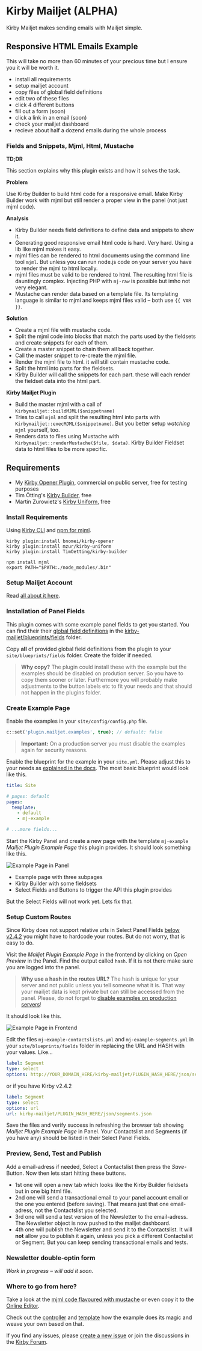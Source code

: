 # Kirby Mailjet (ALPHA)

Kirby Mailjet makes sending emails with Mailjet simple. 

## Responsive HTML Emails Example

This will take no more than 60 minutes of your precious time but I ensure you it will be worth it.

- install all requirements
- setup mailjet account
- copy files of global field definitions
- edit two of these files
- click 4 different buttons
- fill out a form (soon)
- click a link in an email (soon)
- check your mailjet dashboard
- recieve about half a dozend emails during the whole process

### Fields and Snippets, Mjml, Html, Mustache

**TD;DR**

This section explains why this plugin exists and how it solves the task.

**Problem**

Use Kirby Builder to build html code for a responsive email. Make Kirby Builder work with mjml but still render a proper view in the panel (not just mjml code).

**Analysis**

- Kirby Builder needs field definitions to define data and snippets to show it.
- Generating good responsive email html code is hard. Very hard. Using a lib like mjml makes it easy.
- mjml files can be rendered to html documents using the command line tool `mjml`. But unless you can run node.js code on your server you have to render the mjml to html locally.
- mjml files must be valid to be rendered to html. The resulting html file is dauntingly complex. Injecting PHP with `mj-raw` is possible but imho not very elegant.
- Mustache can render data based on a template file. Its templating language is similar to mjml and keeps mjml files valid – both use `{{ VAR }}`.


**Solution**

- Create a mjml file with mustache code.
- Split the mjml code into blocks that match the parts used by the fieldsets and create snippets for each of them.
- Create a master snippet to chain them all back together.
- Call the master snippet to re-create the mjml file.
- Render the mjml file to html. it will still contain mustache code.
- Split the html into parts for the fieldsets.
- Kirby Builder will call the snippets for each part. these will each render the fieldset data into the html part.

**Kirby Mailjet Plugin**

- Build the master mjml with a call of `Kirbymailjet::buildMJML($snippetname)`
- Tries to call `mjml` and split the resulting html into parts with `Kirbymailjet::execMJML($snippetname)`. But you better setup *watching* `mjml` yourself, too.
- Renders data to files using Mustache with `Kirbymailjet::renderMustache($file, $data)`. Kirby Builder Fieldset data to html files to be more specific.


## Requirements

- My [Kirby Opener Plugin](https://github.com/bnomei/kirby-opener), commercial on public server, free for testing purposes
- Tim Ötting's [Kirby Builder](https://github.com/TimOetting/kirby-builder), free
- Martin Zurowietz's [Kirby Uniform](https://github.com/mzur/kirby-uniform), free

### Install Requirements 

Using [Kirby CLI](https://github.com/getkirby/cli) and [npm for mjml](https://mjml.io/download).

```
kirby plugin:install bnomei/kirby-opener
kirby plugin:install mzur/kirby-uniform
kirby plugin:install TimOetting/kirby-builder
```

```
npm install mjml
export PATH="$PATH:./node_modules/.bin"
```

### Setup Mailjet Account

Read [all about it here](https://github.com/bnomei/kirby-mailjet#setupmailjetaccount).

### Installation of Panel Fields

This plugin comes with some example panel fields to get you started. You can find their their [global field definitions](https://getkirby.com/docs/panel/blueprints/global-field-definitions) in the [kirby-mailjet/blueprints/fields](https://github.com/bnomei/kirby-mailjet/blob/master/blueprints/fields/) folder.

Copy **all** of provided global field definitions from the plugin to your `site/blueprints/fields` folder. Create the folder if needed. 

> **Why copy?** The plugin could install these with the example but the examples should be disabled on prodution server. So you have to copy them sooner or later. Furthermore you will probably make adjustments to the button labels etc to fit your needs and that should not happen in the plugins folder.


### Create Example Page

Enable the examples in your `site/config/config.php` file.

```php
c::set('plugin.mailjet.examples', true); // default: false
```

> **Important:** On a production server you must disable the examples again for security reasons.

Enable the blueprint for the example in your `site.yml`. Please adjust this to your needs as [explained in the docs](https://getkirby.com/docs/panel/blueprints/subpages-settings#templates-for-subpages). The most basic blueprint would look like this.

```yaml
title: Site

# pages: default
pages:
  template:
    - default
    - mj-example

# ...more fields...
```

Start the Kirby Panel and create a new page with the template `mj-example` *Mailjet Plugin Example Page* this plugin provides. It should look something like this.

![Example Page in Panel](http://bnomei.com/kirby-mailjet/example-page-in-panel-small.gif)

- Example page with three subpages
- Kirby Builder with some fieldsets
- Select Fields and Buttons to trigger the API this plugin provides

But the Select Fields will not work yet. Lets fix that.

### Setup Custom Routes

Since Kirby does not support relative urls in Select Panel Fields [below v2.4.2](https://github.com/getkirby/panel/issues/1035) you might have to hardcode your routes. But do not worry, that is easy to do.

Visit the *Mailjet Plugin Example Page* in the frontend by clicking on *Open Preview* in the Panel. Find the output called `hash`. If it is not there make sure you are logged into the panel.

> **Why use a hash in the routes URL?** The hash is unique for your server and not public unless you tell someone what it is. That way your mailjet data is kept private but can still be accessed from the panel. Please, do not forget to [disable examples on production servers](https://github.com/bnomei/kirby-mailjet#pluginmailjetexamples)!

It should look like this.

![Example Page in Frontend](http://bnomei.com/kirby-mailjet/example-page-in-frontend-small.gif)

Edit the files `mj-example-contactslists.yml` and `mj-example-segments.yml` in your `site/blueprints/fields` folder in replacing the URL and HASH with your values. Like...

```yml
label: Segment
type: select
options: http://YOUR_DOMAIN_HERE/kirby-mailjet/PLUGIN_HASH_HERE/json/segments.json
```

or if you have Kirby v2.4.2

```yml
label: Segment
type: select
options: url
url: kirby-mailjet/PLUGIN_HASH_HERE/json/segments.json
```

Save the files and verify success in refreshing the browser tab showing *Mailjet Plugin Example Page* in Panel. Your Contactslist and Segments (if you have any) should be listed in their Select Panel Fields.

### Preview, Send, Test and Publish

Add a email-adress if needed, Select a Contactslist then press the *Save*-Button. Now then lets start hitting these buttons.

- 1st one will open a new tab which looks like the Kirby Builder fieldsets but in one big html file.
- 2nd one will send a transactional email to your panel account email or the one you entered (before saving). That means just that one email-adress, not the Contactslist you selected.
- 3rd one will send a test version of the Newsletter to the email-adress. The Newsletter object is now pushed to the mailjet dashboard.
- 4th one will publish the Newsletter and send it to the Contactslist. It will **not** allow you to publish it again, unless you pick a different Contactslist or Segment. But you can keep sending transactional emails and tests.


### Newsletter double-optin form

*Work in progress – will add it soon.*


### Where to go from here?

Take a look at the [mjml code flavoured with mustache](https://github.com/bnomei/kirby-mailjet/blob/master/snippets/mj-example-newsletter.php) or even copy it to the [Online Editor](https://mjml.io/try-it-live).

Check out the [controller](https://github.com/bnomei/kirby-mailjet/blob/master/controllers/mj-example.php) and [template](https://github.com/bnomei/kirby-mailjet/blob/master/templates/mj-example.php) how the example does its magic and weave your own based on that. 

If you find any issues, please [create a new issue](https://github.com/bnomei/kirby-mailjet/issues/new) or join the discussions in the [Kirby Forum](https://forum.getkirby.com/search?q=kirby-mailjet).

